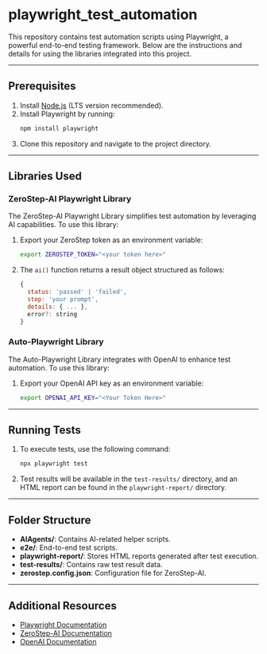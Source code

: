 # playwright_test_automation

This repository contains test automation scripts using Playwright, a powerful end-to-end testing framework. Below are the instructions and details for using the libraries integrated into this project.

---

## Prerequisites

1. Install [Node.js](https://nodejs.org/) (LTS version recommended).
2. Install Playwright by running:
   ```bash
   npm install playwright
   ```
3. Clone this repository and navigate to the project directory.

---

## Libraries Used

### ZeroStep-AI Playwright Library

The ZeroStep-AI Playwright Library simplifies test automation by leveraging AI capabilities. To use this library:

1. Export your ZeroStep token as an environment variable:
   ```bash
   export ZEROSTEP_TOKEN="<your token here>"
   ```

2. The `ai()` function returns a result object structured as follows:
   ```javascript
   {
     status: 'passed' | 'failed',
     step: 'your prompt',
     details: { ... },
     error?: string
   }
   ```

### Auto-Playwright Library

The Auto-Playwright Library integrates with OpenAI to enhance test automation. To use this library:

1. Export your OpenAI API key as an environment variable:
   ```bash
   export OPENAI_API_KEY="<Your Token Here>"
   ```

---

## Running Tests

1. To execute tests, use the following command:
   ```bash
   npx playwright test
   ```

2. Test results will be available in the `test-results/` directory, and an HTML report can be found in the `playwright-report/` directory.

---

## Folder Structure

- **AIAgents/**: Contains AI-related helper scripts.
- **e2e/**: End-to-end test scripts.
- **playwright-report/**: Stores HTML reports generated after test execution.
- **test-results/**: Contains raw test result data.
- **zerostep.config.json**: Configuration file for ZeroStep-AI.

---

## Additional Resources

- [Playwright Documentation](https://playwright.dev/)
- [ZeroStep-AI Documentation](https://zerostep.ai/)
- [OpenAI Documentation](https://platform.openai.com/docs/)
